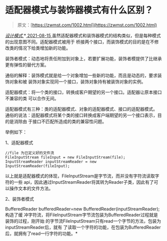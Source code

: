 <!--yml
category: 未分类
date: 0001-01-01 00:00:00
-->

# 适配器模式与装饰器模式有什么区别？

> 原文：[https://zwmst.com/1002.html](https://zwmst.com/1002.html)

   [ *设计模式* ](https://zwmst.com/%e8%ae%be%e8%ae%a1%e6%a8%a1%e5%bc%8f)*[ <time datetime="2021-08-15T09:35:25+08:00"> 2021-08-15 </time> ](https://zwmst.com/1002.html)  虽然适配器模式和装饰器模式的结构类似，但是每种模式的出现意图不同。适配器模式被用于 桥接两个接口，而装饰模式的目的是在不修改类的情况下给类增加新的功能。

装饰者模式：动态地将责任附加到对象上，若要扩展功能，装饰者模提供了比继承更有弹性的替代方案。

通俗的解释：装饰模式就是给一个对象增加一些新的功能，而且是动态的，要求装饰对象和被 装饰对象实现同一个接口，装饰对象持有被装饰对象的实例。

适配器模式：将一个类的接口，转换成客户期望的另一个接口。适配器让原本接口不兼容的类 可以合作无间。

适配器模式有三种：类的适配器模式、对象的适配器模式、接口的适配器模式。 通俗的说法：适配器模式将某个类的接口转换成客户端期望的另一个接口表示，目的是消除由 于接口不匹配所造成的类的兼容性问题。

举例如下：

1、适配器模式

```
//file 为已定义好的文件流 
FileInputStream fileInput = new FileInputStream(file); 
InputStreamReader inputStreamReader = new InputStreamReader(fileInput);
```

以上就是适配器模式的体现，FileInputStream是字节流，而并没有字符流读取字符的一些 api，因此通过InputStreamReader将其转为Reader子类，因此有了可以操作文本的文件方法。

2、装饰者模式

BufferedReader bufferedReader=new BufferedReader(inputStreamReader);构造了缓 冲字符流，将FileInputStream字节流包装为BufferedReader过程就是装饰的过程，刚开始 的字节流FileInputStream只有read一个字节的方法，包装为inputStreamReader后，就有 了读取一个字符的功能，在包装为BufferedReader后，就拥有了read一行字符的功能。*